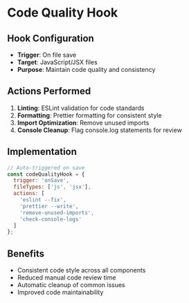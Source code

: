 # Code Quality Hook

## Hook Configuration
- **Trigger**: On file save
- **Target**: JavaScript/JSX files
- **Purpose**: Maintain code quality and consistency

## Actions Performed
1. **Linting**: ESLint validation for code standards
2. **Formatting**: Prettier formatting for consistent style
3. **Import Optimization**: Remove unused imports
4. **Console Cleanup**: Flag console.log statements for review

## Implementation
```javascript
// Auto-triggered on save
const codeQualityHook = {
  trigger: 'onSave',
  fileTypes: ['js', 'jsx'],
  actions: [
    'eslint --fix',
    'prettier --write',
    'remove-unused-imports',
    'check-console-logs'
  ]
};
```

## Benefits
- Consistent code style across all components
- Reduced manual code review time
- Automatic cleanup of common issues
- Improved code maintainability